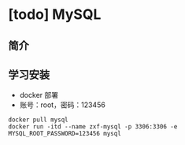 # [todo] MySQL

## 简介

## 学习安装
- docker 部署
- 账号：root，密码：123456
```
docker pull mysql
docker run -itd --name zxf-mysql -p 3306:3306 -e MYSQL_ROOT_PASSWORD=123456 mysql
```
